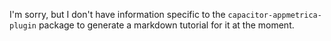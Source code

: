 I'm sorry, but I don't have information specific to the `capacitor-appmetrica-plugin` package to generate a markdown tutorial for it at the moment.